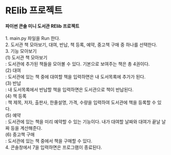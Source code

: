 # RElib 프로젝트
<h4>파이썬 콘솔 미니 도서관 RElib 프로젝트</h4>
1. main.py 파일을 Run 한다.<br>
2. 도서관 책 모아보기, 대여, 반납, 책 등록, 예약, 중고책 구매 중 하나를 선택한다.<br>
3. 기능 모아보기<br>
   (1) 도서관 책 모아보기<br>
   : 도서관에 추가된 책들을 모아볼 수 있다. 기본으로 보여주는 책은 총 4권이다.<br>
   (2) 대여<br>
   : 도서관에 있는 책 중에 대여할 책을 입력하면은 내 도서목록에 추가가 된다.<br>
   (3) 반납<br>
   : 내 도서목록에서 반납할 책을 입력하면은 도서관으로 책이 반납된다.<br>
   (4) 책 등록<br>
   : 책 제목, 저자, 출판사, 한줄설명, 가격, 수량을 입력하여 도서관에 책을 등록할 수 있다.<br>
   (5) 예약<br>
   : 도서관에 있는 책을 미리 예약할 수 있는 기능이다. 내가 대여할 날짜와 대여가 끝날 날짜 등을 계산해준다.<br>
   (6) 중고책 구매<br>
   : 도서관에 있는 책 중에서 책을 구매할 수 있다.<br>
4. 콘솔창에서 7을 입력하면은 프로그램이 종료된다.
